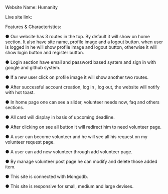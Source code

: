 Website Name: Humanity

Live site link: 

Features & Characteristics:

● Our website has 3 routes in the top. By default it will show on home section. It also have site name, profile image and a logout button. when user is logged in he will show profile image and logout button, otherwise it will show login button and register button.

● Login section have email and password based system and sign in with google and github system.

● If a new user click on profile image it will show another two routes.

● After successful account creation, log in , log out, the website will notify with hot toast.

● In home page one can see a slider, volunteer needs now, faq and others sections.

● All card will display in basis of upcoming deadline.

● After clicking on see all button it will redirect him to need volunteer page.

● A user can become volunteer and he will see all his request on my volunteer request page.

● A user can add new volunteer through add volunteer page.

● By manage volunteer post page he can modify and delete those added item.

● This site is connected with Mongodb.

● This site is responsive for small, medium and large devises.